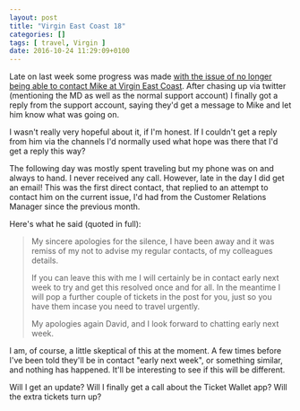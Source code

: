```yaml
---
layout: post
title: "Virgin East Coast 18"
categories: []
tags: [ travel, Virgin ]
date: 2016-10-24 11:29:09+0100
---
```


Late on last week some progress was made [with the issue of no longer being
able to contact Mike at Virgin East Coast](/2016/10/19/virgin_east_coast_17.html).
After chasing up via twitter (mentioning the MD as well as the normal
support account) I finally got a reply from the support account, saying
they'd get a message to Mike and let him know what was going on.

I wasn't really very hopeful about it, if I'm honest. If I couldn't get a
reply from him via the channels I'd normally used what hope was there that
I'd get a reply this way?

The following day was mostly spent traveling but my phone was on and always
to hand. I never received any call. However, late in the day I did get an
email! This was the first direct contact, that replied to an attempt to
contact him on the current issue, I'd had from the Customer Relations
Manager since the previous month.

Here's what he said (quoted in full):

> My sincere apologies for the silence, I have been away and it was remiss
> of my not to advise my regular contacts, of my colleagues details.
>
> If you can leave this with me I will certainly be in contact early next
> week to try and get this resolved once and for all. In the meantime I will
> pop a further couple of tickets in the post for you, just so you have them
> incase you need to travel urgently.
>
> My apologies again David, and I look forward to chatting early next week.

I am, of course, a little skeptical of this at the moment. A few times
before I've been told they'll be in contact "early next week", or something
similar, and nothing has happened. It'll be interesting to see if this will
be different.

Will I get an update? Will I finally get a call about the Ticket Wallet app?
Will the extra tickets turn up?
